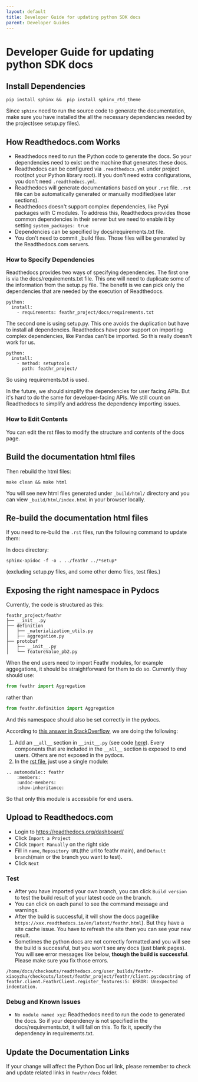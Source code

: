 ```yaml
---
layout: default
title: Developer Guide for updating python SDK docs
parent: Developer Guides
---
```

# Developer Guide for updating python SDK docs

## Install Dependencies

`pip install sphinx &&  pip install sphinx_rtd_theme`

Since `sphinx` need to run the source code to generate the documentation, make sure you have installed the all the necessary dependencies needed by the project(see setup.py files).

## How Readthedocs.com Works

* Readthedocs need to run the Python code to generate the docs. So your dependencies need to exist on the machine that generates these docs.
* Readthedocs can be configured via `.readthedocs.yml` under project root(not your Python library root). If you don't 
  need extra configurations, you don't need `.readthedocs.yml`.
* Readthedocs will generate documentations based on your `.rst` file. `.rst` file can be automatically generated or manually modified(see later sections).
* Readthedocs doesn't support complex dependencies, like Pypi packages with C modules. To address this, Readthedocs provides those common
  dependencies in their server but we need to enable it by setting `system_packages: true`
* Dependencies can be specified by docs/requirements.txt file.
* You don't need to commit _build files. Those files will be generated by the Readthedocs.com servers.

### How to Specify Dependencies

Readthedocs provides two ways of specifying dependencies.
The first one is via the docs/requirements.txt file. This one will need to duplicate some of the information from the setup.py file. The benefit is we can pick only the dependencies that are needed by the execution of Readthedocs.

```
python:
  install:
    - requirements: feathr_project/docs/requirements.txt
```

The second one is using setup.py. This one avoids the duplication but have to install all dependencies. Readthedocs have poor support on importing complex dependencies, like Pandas can't be imported. So this really doesn't work for us.
```
python:
  install:
    - method: setuptools
      path: feathr_project/
```
So using requirements.txt is used.

In the future, we should simplify the dependencies for user facing APIs. But it's hard to do the same for developer-facing APIs. We still count on Readthedocs to simplify and address the dependency importing issues.

### How to Edit Contents

You can edit the rst files to modify the structure and contents of the docs page.

## Build the documentation html files

Then rebuild the html files:

`make clean && make html`

You will see new html files generated under `_build/html/` directory and you can view `_build/html/index.html` in your browser locally.

## Re-build the documentation html files

If you need to re-build the `.rst` files, run the following command to update them:

In docs directory:

`sphinx-apidoc -f -o . ../feathr ../*setup*`

(excluding setup.py files, and some other demo files, test files.)

## Exposing the right namespace in Pydocs
Currently, the code is structured as this:
```
feathr_project/feathr
├── __init__.py
├── definition
│   ├── _materialization_utils.py
│   ├── aggregation.py
├── protobuf
│   ├── __init__.py
│   └── featureValue_pb2.py
```
When the end users need to import Feathr modules, for example aggegations, it should be straightforward for them to do so. Currently they should use:

```python
from feathr import Aggregation
```
rather than 

```python
from feathr.definition import Aggregation
```
And this namespace should also be set correctly in the pydocs. 

According to [this answer in StackOverflow](https://stackoverflow.com/questions/15115514/how-do-i-document-classes-without-the-module-name/31594545#31594545), we are doing the following:

1. Add an `__all__` section in `__init__.py` (see code [here](../../feathr_project/feathr/__init__.py)). Every components that are included in the `__all__` section is exposed to end users. Others are not exposed in the pydocs.
2. In the [rst file](../../feathr_project/docs/feathr.rst), just use a single module:
```
.. automodule:: feathr
    :members:
    :undoc-members:
    :show-inheritance:
```

So that only this module is accessbile for end users.

## Upload to Readthedocs.com
* Login to https://readthedocs.org/dashboard/
* Click `Import a Project`
* Click `Import Manually` on the right side
* Fill in `name`, `Repository URL`(the url to feathr main), and `Default branch`(main or the branch you want to test).
* Click `Next`

### Test
* After you have imported your own branch, you can click `Build version` to test the build result of your latest code on the branch.
* You can click on each panel to see the command message and warnings.
* After the build is successful, it will show
  the docs page(like `https://xxx.readthedocs.io/en/latest/feathr.html`). But they have a site cache issue. You have to refresh the site then you can see your new result.
* Sometimes the python docs are not correctly formatted and you will see the build is successful, but you won't see any docs (just blank pages). You will see error messages like below, **though the build is successful**. Please make sure you fix those errors.

```
/home/docs/checkouts/readthedocs.org/user_builds/feathr-xiaoyzhu/checkouts/latest/feathr_project/feathr/client.py:docstring of feathr.client.FeathrClient.register_features:5: ERROR: Unexpected indentation.
```

### Debug and Known Issues
* `No module named xyz`: Readthedocs need to run the code to generated the docs. So if your dependency is not specified
in the docs/requirements.txt, it will fail on this. To fix it, specify the dependency in requirements.txt.

## Update the Documentation Links

If your change will affect the Python Doc url link, please remember to check and update related links in `feathr/docs` folder.

